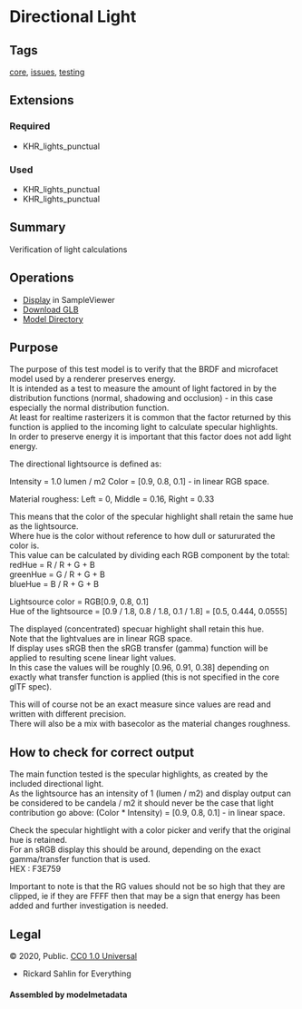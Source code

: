 # Directional Light

## Tags

[core](../../Models-core.md), [issues](../../Models-issues.md), [testing](../../Models-testing.md)

## Extensions

### Required

* KHR_lights_punctual

### Used

* KHR_lights_punctual
* KHR_lights_punctual

## Summary

Verification of light calculations

## Operations

* [Display](https://github.khronos.org/glTF-Sample-Viewer-Release/?model=https://raw.GithubUserContent.com/KhronosGroup/glTF-Sample-Assets/main/./Models/DirectionalLight/glTF-Binary/DirectionalLight.glb) in SampleViewer
* [Download GLB](https://raw.GithubUserContent.com/KhronosGroup/glTF-Sample-Assets/main/./Models/DirectionalLight/glTF-Binary/DirectionalLight.glb)
* [Model Directory](./)

## Purpose

The purpose of this test model is to verify that the BRDF and microfacet model used by a renderer preserves energy.  
It is intended as a test to measure the amount of light factored in by the distribution functions (normal, shadowing and occlusion) - in this case especially the normal distribution function.  
At least for realtime rasterizers it is common that the factor returned by this function is applied to the incoming light to calculate specular highlights.  
In order to preserve energy it is important that this factor does not add light energy.  

The directional lightsource is defined as:

Intensity = 1.0 lumen / m2
Color = [0.9, 0.8, 0.1]  - in linear RGB space.  

Material roughess:
Left = 0, Middle = 0.16, Right = 0.33

This means that the color of the specular highlight shall retain the same hue as the lightsource.  
Where hue is the color without reference to how dull or satururated the color is.  
This value can be calculated by dividing each RGB component by the total:  
redHue = R / R + G + B  
greenHue = G / R + G + B  
blueHue = B / R + G + B  

Lightsource color = RGB[0.9, 0.8, 0.1]  
Hue of the lightsource = [0.9 / 1.8, 0.8 / 1.8, 0.1 / 1.8] = [0.5, 0.444, 0.0555]  

The displayed (concentrated) specuar highlight shall retain this hue.  
Note that the lightvalues are in linear RGB space.    
If display uses sRGB then the sRGB transfer (gamma) function will be applied to resulting scene linear light values.  
In this case the values will be roughly [0.96, 0.91, 0.38] depending on exactly what transfer function is applied (this is not specified in the core glTF spec).  

This will of course not be an exact measure since values are read and written with different precision.  
There will also be a mix with basecolor as the material changes roughness.

## How to check for correct output

The main function tested is the specular highlights, as created by the included directional light.  
As the lightsource has an intensity of 1 (lumen / m2) and display output can be considered to be candela / m2 it should never be the case that light contribution go above:
(Color * Intensity) = [0.9, 0.8, 0.1] - in linear space.  

Check the specular hightlight with a color picker and verify that the original hue is retained.  
For an sRGB display this should be around, depending on the exact gamma/transfer function that is used.  
HEX : F3E759

Important to note is that the RG values should not be so high that they are clipped, ie if they are FFFF then that may be a sign that energy has been added and further investigation is needed.  


## Legal

&copy; 2020, Public. [CC0 1.0 Universal](https://creativecommons.org/publicdomain/zero/1.0/legalcode)

 - Rickard Sahlin for Everything

#### Assembled by modelmetadata